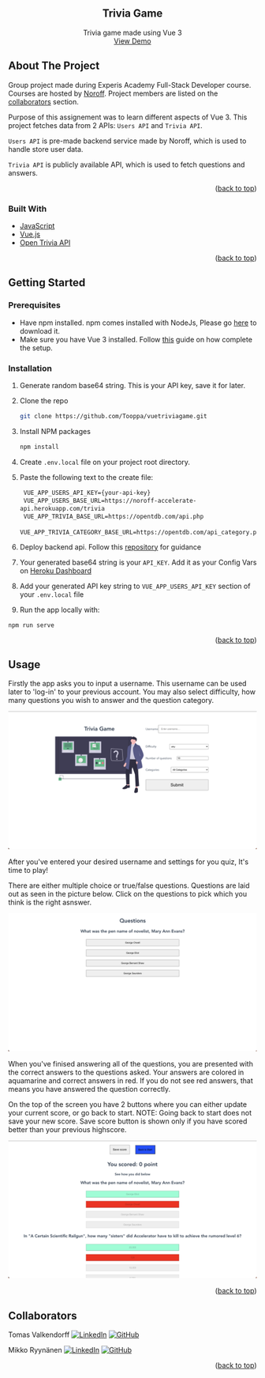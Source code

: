<div id='top'></div>

<!-- PROJECT LOGO -->
<br />
<div align="center">
<h2 align="center">Trivia Game</h2>
  <p align="center">
    Trivia game made using Vue 3
    <br />
    <a href="#">View Demo</a>
  </p>
</div>

<!-- ABOUT THE PROJECT -->

## About The Project

Group project made during Experis Academy Full-Stack Developer course. Courses are hosted by [Noroff](https://www.noroff.no/en/). Project members are listed on the <a href="#collaborators">collaborators</a> section.

Purpose of this assignement was to learn different aspects of Vue 3. This project fetches data from 2 APIs: `Users API` and `Trivia API`. 

`Users API` is pre-made backend service made by Noroff, which is used to handle store user data. 

`Trivia API` is publicly available API, which is used to fetch questions and answers.


<p align="right">(<a href="#top">back to top</a>)</p>

### Built With

- [JavaScript](https://javascript.com/)
- [Vue.js](https://vuejs.org/)
- [Open Trivia API](https://opentdb.com/api_config.php)

<p align="right">(<a href="#top">back to top</a>)</p>


<!-- GETTING STARTED -->

## Getting Started

### Prerequisites

- Have npm installed. npm comes installed with NodeJs, Please go [here](https://v3.vuejs.org/guide/installation.html#download-and-self-host)  to download it. 
- Make sure you have Vue 3 installed. Follow [this](https://v3.vuejs.org/guide/installation.html#download-and-self-host) guide on how complete the setup.


### Installation

1. Generate random base64 string. This is your API key, save it for later. 

2. Clone the repo
   ```sh
   git clone https://github.com/Tooppa/vuetriviagame.git
   ```
3. Install NPM packages
   ```sh
   npm install
   ```
4. Create `.env.local` file on your project root directory.

5. Paste the following text to the create file:
   ```
    VUE_APP_USERS_API_KEY={your-api-key}
    VUE_APP_USERS_BASE_URL=https://noroff-accelerate-api.herokuapp.com/trivia
    VUE_APP_TRIVIA_BASE_URL=https://opentdb.com/api.php
    VUE_APP_TRIVIA_CATEGORY_BASE_URL=https://opentdb.com/api_category.php
   ```
6. Deploy backend api. Follow this [repository](https://github.com/dewald-els/noroff-assignment-api) for guidance
7. Your generated base64 string is your `API_KEY`. Add it as your Config Vars on [Heroku Dashboard](https://dashboard.heroku.com) 
8. Add your generated API key string to `VUE_APP_USERS_API_KEY` section of your `.env.local` file
9. Run the app locally with:
```
npm run serve
```


<p align="right">(<a href="#top">back to top</a>)</p>


<!-- USAGE EXAMPLES -->
## Usage


Firstly the app asks you to input a username. This username can be used later to 'log-in' to your previous  account. You may also select difficulty, how many questions you wish to answer and the question category.

![screenshot-login]

After you've entered your desired username and settings for you quiz, It's time to play! 

There are either multiple choice or true/false questions. Questions are laid out as seen in the picture below. Click on the questions to pick which you think is the right asnswer.

![screenshot-question]

When you've finised answering all of the questions, you are presented with the correct answers to the questions asked. Your answers are colored in aquamarine and correct answers in red. If you do not see red answers, that means you have answered the question correctly. 

On the top of the screen you have 2 buttons where you can either update your current score, or go back to start. NOTE: Going back to start does not save your new score. Save score button is shown only if you have scored better than your previous highscore.

![screenshot-results]


<p align="right">(<a href="#top">back to top</a>)</p>


<!-- CONTACT -->
## Collaborators

<div id='collaborators'></div>

Tomas Valkendorff
[![LinkedIn][linkedin-shield]][linkedin-url-tomas] [![GitHub][github-badge]][github-url-tomas]

Mikko Ryynänen
[![LinkedIn][linkedin-shield]][linkedin-url-mikko] [![GitHub][github-badge]][github-url-mikko]

<p align="right">(<a href="#top">back to top</a>)</p>


<!-- MARKDOWN LINKS & IMAGES -->
[linkedin-shield]: https://img.shields.io/badge/-LinkedIn-black.svg?style=for-the-badge&logo=linkedin&colorB=555
[github-badge]: https://img.shields.io/badge/github-%23121011.svg?style=for-the-badge&logo=github&logoColor=white
[linkedin-url-tomas]: https://www.linkedin.com/in/tomasvalkendorff/
[linkedin-url-mikko]: https://www.linkedin.com/in/mikko-ryynanen
[github-url-tomas]: https://github.com/Tooppa
[github-url-mikko]: https://github.com/mikkoryynanen
[screenshot-login]: screenshots/screenshot-login.png
[screenshot-question]: screenshots/screenshot-question.png
[screenshot-results]: screenshots/screenshot-results.png